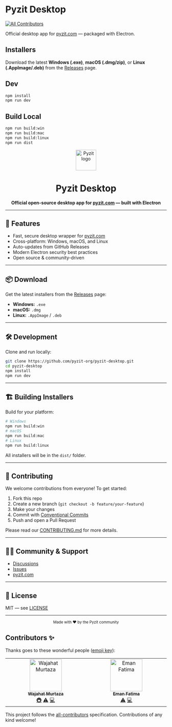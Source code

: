 # Pyzit Desktop
<!-- ALL-CONTRIBUTORS-BADGE:START - Do not remove or modify this section -->
[![All Contributors](https://img.shields.io/badge/all_contributors-2-orange.svg?style=flat-square)](#contributors-)
<!-- ALL-CONTRIBUTORS-BADGE:END -->

Official desktop app for [pyzit.com](https://pyzit.com) — packaged with Electron.

## Installers

Download the latest **Windows (.exe)**, **macOS (.dmg/zip)**, or **Linux (.AppImage/.deb)** from the [Releases](../../releases) page.

## Dev

```bash
npm install
npm run dev
```

## Build Local

```bash
npm run build:win
npm run build:mac
npm run build:linux
npm run dist
```
<div align="center">
	<img src="https://cdn.pyzit.com/pyzit.png" width="64" alt="Pyzit logo" />
	<h1>Pyzit Desktop</h1>
	<p><b>Official open-source desktop app for <a href="https://pyzit.com">pyzit.com</a> — built with Electron</b></p>
</div>

---

## 🚀 Features
- Fast, secure desktop wrapper for <a href="https://pyzit.com">pyzit.com</a>
- Cross-platform: Windows, macOS, and Linux
- Auto-updates from GitHub Releases
- Modern Electron security best practices
- Open source & community-driven

---

## 📦 Download

Get the latest installers from the [Releases](https://github.com/pyzit-org/pyzit-desktop/releases) page:

- **Windows:** `.exe`
- **macOS:** `.dmg`
- **Linux:** `.AppImage` / `.deb`

---

## 🛠️ Development

Clone and run locally:

```bash
git clone https://github.com/pyzit-org/pyzit-desktop.git
cd pyzit-desktop
npm install
npm run dev
```

---

## 🏗️ Building Installers

Build for your platform:

```bash
# Windows
npm run build:win
# macOS
npm run build:mac
# Linux
npm run build:linux
```
All installers will be in the `dist/` folder.

---

## 🤝 Contributing

We welcome contributions from everyone! To get started:

1. Fork this repo
2. Create a new branch (`git checkout -b feature/your-feature`)
3. Make your changes
4. Commit with [Conventional Commits](https://www.conventionalcommits.org/)
5. Push and open a Pull Request

Please read our [CONTRIBUTING.md](CONTRIBUTING.md) for more details.

---

## 🧑‍💻 Community & Support

- [Discussions](https://github.com/pyzit-org/pyzit-desktop/discussions)
- [Issues](https://github.com/pyzit-org/pyzit-desktop/issues)
- [pyzit.com](https://pyzit.com)

---

## 📄 License

MIT — see [LICENSE](LICENSE)

---

<div align="center">
	<sub>Made with ❤️ by the Pyzit community</sub>
</div>

## Contributors ✨

Thanks goes to these wonderful people ([emoji key](https://allcontributors.org/docs/en/emoji-key)):

<!-- ALL-CONTRIBUTORS-LIST:START - Do not remove or modify this section -->
<!-- prettier-ignore-start -->
<!-- markdownlint-disable -->
<table>
  <tbody>
    <tr>
      <td align="center" valign="top" width="14.28%"><a href="https://pyzit.com"><img src="https://avatars.githubusercontent.com/u/74142472?v=4?s=100" width="100px;" alt="Wajahat Murtaza"/><br /><sub><b>Wajahat Murtaza</b></sub></a><br /><a href="#infra-pyzit" title="Infrastructure (Hosting, Build-Tools, etc)">🚇</a> <a href="https://github.com/pyzit-org/pyzit-desktop/commits?author=pyzit" title="Tests">⚠️</a> <a href="https://github.com/pyzit-org/pyzit-desktop/commits?author=pyzit" title="Code">💻</a></td>
      <td align="center" valign="top" width="14.28%"><a href="https://github.com/im-eman"><img src="https://avatars.githubusercontent.com/u/229098390?v=4?s=100" width="100px;" alt="Eman Fatima"/><br /><sub><b>Eman Fatima</b></sub></a><br /><a href="https://github.com/pyzit-org/pyzit-desktop/commits?author=im-eman" title="Tests">⚠️</a> <a href="https://github.com/pyzit-org/pyzit-desktop/commits?author=im-eman" title="Code">💻</a></td>
    </tr>
  </tbody>
</table>

<!-- markdownlint-restore -->
<!-- prettier-ignore-end -->

<!-- ALL-CONTRIBUTORS-LIST:END -->

This project follows the [all-contributors](https://github.com/all-contributors/all-contributors) specification. Contributions of any kind welcome!
